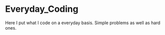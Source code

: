 # Everyday_Coding
Here I put what I code on a everyday basis. Simple problems as well as hard ones.
